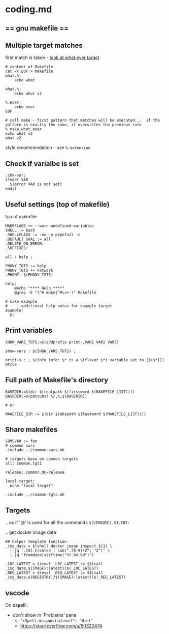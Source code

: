 # coding.md

## == gnu makefile ==

## Multiple target matches
first match is taken - [look at what.ever target](https://clarkgrubb.com/makefile-style-guide#rule-target-decl)
```
# content of Makefile
cat << EOF > Makefile
what.%:
	echo what

what.%:
	echo what v2

%.ever:
	echo ever
EOF

# call make - first pattern that matches will be executed...  if the pattern is exactly the same, it overwrites the previous rule
% make what.ever
echo what v2
what v2
```

style recommendation - use `%.extension`

## Check if varialbe is set
```
.chk-var:
ifndef VAR
  $(error VAR is not set)
endif
```

## Useful settings (top of makefile)
top of makefile
```
MAKEFLAGS += --warn-undefined-variables
SHELL := bash
.SHELLFLAGS := -eu -o pipefail -c
.DEFAULT_GOAL := all
.DELETE_ON_ERROR:
.SUFFIXES:

all : help ;

PHONY_TGTS := help
PHONY_TGTS += network
.PHONY: $(PHONY_TGTS)

help:
	@echo "**** Help ****"
	@grep -E "(^# make|^#\s+-)" Makefile

# make example
#    - additional help notes for example target
example:
  @:
```

## Print variables
```
SHOW_VARS_TGTS:=$(addprefix print-,VAR1 VAR2 VAR3)

show-vars : $(SHOW_VARS_TGTS) ;

print-% : ; $(info info: $* is a $(flavor $*) variable set to [$($*)]) @true
```

## Full path of Makefile's directory
```
BASEDIR:=$(dir $(realpath $(firstword $(MAKEFILE_LIST))))
BASEDIR:=$(patsubst %/,%,$(BASEDIR))

# or

MAKEFILE_DIR := $(dir $(abspath $(lastword $(MAKEFILE_LIST))))
```

## Share makefiles
```
SOMEVAR := foo
# common vars
-include ../common-vars.mk

# targets base on common targets
all: common.tgt1

release: common.do-release

local-target:
  echo "local target"

-include ../common-tgts.mk
```

## Targets

.. as if '@' is used for all the commands
`$(VERBOSE).SILENT:`

.. get docker image date
```
## helper template function
_img_date = $(shell docker image inspect $(1) \                                                  
  | jq '.[0].Created | sub(".[0-9]+Z"; "Z")' \
  | jq 'fromdate|strftime("%Y.%m.%d")')  

_LOC_LATEST = $(eval _LOC_LATEST := $$(call _img_date,$(IMAGE):latest))$(_LOC_LATEST)
_REG_LATEST = $(eval _REG_LATEST := $$(call _img_date,$(REGISTRY)/$(IMAGE):latest))$(_REG_LATEST)
```

## vscode

On **cspell** :
* don't show in 'Problems' pane
    - `"cSpell.diagnosticLevel": "Hint"`
    - https://stackoverflow.com/a/50322474
